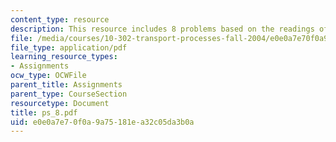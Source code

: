 ```yaml
---
content_type: resource
description: This resource includes 8 problems based on the readings of course text.
file: /media/courses/10-302-transport-processes-fall-2004/e0e0a7e70f0a9a75181ea32c05da3b0a_ps_8.pdf
file_type: application/pdf
learning_resource_types:
- Assignments
ocw_type: OCWFile
parent_title: Assignments
parent_type: CourseSection
resourcetype: Document
title: ps_8.pdf
uid: e0e0a7e7-0f0a-9a75-181e-a32c05da3b0a
---
```

